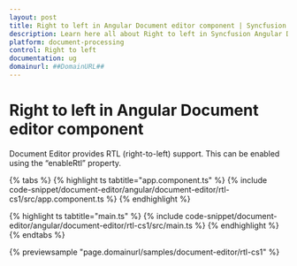 ```yaml
---
layout: post
title: Right to left in Angular Document editor component | Syncfusion
description: Learn here all about Right to left in Syncfusion Angular Document editor component of Syncfusion Essential JS 2 and more.
platform: document-processing
control: Right to left 
documentation: ug
domainurl: ##DomainURL##
---
```


# Right to left in Angular Document editor component

Document Editor provides RTL (right-to-left) support. This can be enabled using the “enableRtl” property.

{% tabs %}
{% highlight ts tabtitle="app.component.ts" %}
{% include code-snippet/document-editor/angular/document-editor/rtl-cs1/src/app.component.ts %}
{% endhighlight %}

{% highlight ts tabtitle="main.ts" %}
{% include code-snippet/document-editor/angular/document-editor/rtl-cs1/src/main.ts %}
{% endhighlight %}
{% endtabs %}
  
{% previewsample "page.domainurl/samples/document-editor/rtl-cs1" %}